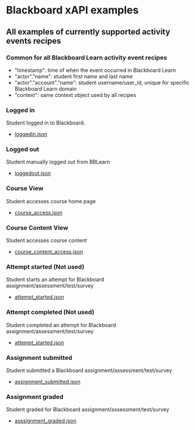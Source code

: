 # Blackboard xAPI examples

## All examples of currently supported activity events recipes

### Common for all Blackboard Learn activity event recipes

* "timestamp": time of when the event occurred in Blackboard Learn
* "actor"."name": student first name and last name
* "actor"."account"."name": student username/user_id, unique for specific Blackboard Learn domain
* "context": same context object used by all recipes 

### Logged in

Student logged in to Blackboard.

* [loggedin.json](loggedin.json)

### Logged out

Student manually logged out from BBLearn

* [loggedout.json](loggedout.json)

### Course View

Student accesses course home page

* [course_access.json](course_access.json)

### Course Content View

Student accesses course content

* [course_content_access.json](course_content_access.json)

### Attempt started (Not used)

Student starts an attempt for Blackboard assignment/assessment/test/survey

* [attempt_started.json](attempt_started.json)

### Attempt completed (Not used)


Student completed an attempt for Blackboard assignment/assessment/test/survey

* [attempt_started.json](attempt_started.json)

### Assignment submitted

Student submitted a Blackboard assignment/assessment/test/survey

* [assignment_submitted.json](assignment_submitted.json)

### Assignment graded

Student graded for Blackboard assignment/assessment/test/survey

* [asssignment_graded.json](asssignment_graded.json)

